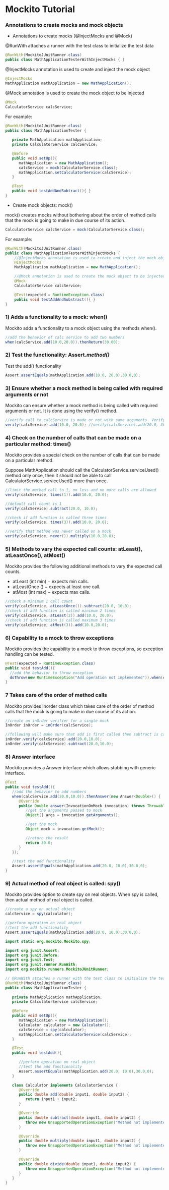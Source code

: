 # Mockito Tutorial

### Annotations to create mocks and mock objects

* Annotations to create mocks (@InjectMocks and @Mock)

@RunWith attaches a runner with the test class to initialize the test data
```java
@RunWith(MockitoJUnitRunner.class)
public class MathApplicationTesterWithInjectMocks { }
```

@InjectMocks annotation is used to create and inject the mock object
```java
@InjectMocks
MathApplication mathApplication = new MathApplication();
```

@Mock annotation is used to create the mock object to be injected
```java
@Mock
CalculatorService calcService;
```

For example:
```java
@RunWith(MockitoJUnitRunner.class)
public class MathApplicationTester {
	
   private MathApplication mathApplication;
   private CalculatorService calcService;

   @Before
   public void setUp(){
      mathApplication = new MathApplication();
      calcService = mock(CalculatorService.class);
      mathApplication.setCalculatorService(calcService);
   }

   @Test
   public void testAddAndSubtract(){ }
}
```

* Create mock objects: mock()

mock() creates mocks without bothering about the order of method calls that the mock is going to make in due course of its action.

```java
CalculatorService calcService = mock(CalculatorService.class);
```

For example:

```java
@RunWith(MockitoJUnitRunner.class)
public class MathApplicationTesterWithInjectMocks {
    //@InjectMocks annotation is used to create and inject the mock object
    @InjectMocks
    MathApplication mathApplication = new MathApplication();

    //@Mock annotation is used to create the mock object to be injected
    @Mock
    CalculatorService calcService;

    @Test(expected = RuntimeException.class)
    public void testAddAndSubstract(){ }
}
```

### 1) Adds a functionality to a mock: when()

Mockito adds a functionality to a mock object using the methods when().

```java
//add the behavior of calc service to add two numbers
when(calcService.add(10.0,20.0)).thenReturn(30.00);
```

### 2) Test the functionality: Assert.*method()*

Test the add() functionality

```java
Assert.assertEquals(mathApplication.add(10.0, 20.0),30.0,0);
```

### 3) Ensure whether a mock method is being called with required arguments or not

Mockito can ensure whether a mock method is being called with required arguments or not. It is done using the verify() method.

```java
//verify call to calcService is made or not with same arguments. Verify the behavior
verify(calcService).add(10.0, 20.0); //verify(calcService).add(20.0, 30.0);
```

### 4) Check on the number of calls that can be made on a particular method: times()

Mockito provides a special check on the number of calls that can be made on a particular method.

Suppose MathApplication should call the CalculatorService.serviceUsed() method only once, then it should not be able to call CalculatorService.serviceUsed() more than once.

```java
//limit the method call to 1, no less and no more calls are allowed
verify(calcService, times(1)).add(10.0, 20.0);

//default call count is 1
verify(calcService).subtract(20.0, 10.0);

//check if add function is called three times
verify(calcService, times(3)).add(10.0, 20.0);

//verify that method was never called on a mock
verify(calcService, never()).multiply(10.0,20.0);
```

### 5) Methods to vary the expected call counts: atLeast(), atLeastOnce(), atMost()

Mockito provides the following additional methods to vary the expected call counts.
* atLeast (int min) − expects min calls.
* atLeastOnce () − expects at least one call.
* atMost (int max) − expects max calls.

```java
//check a minimum 1 call count
verify(calcService, atLeastOnce()).subtract(20.0, 10.0);
//check if add function is called minimum 2 times
verify(calcService, atLeast(2)).add(10.0, 20.0);
//check if add function is called maximum 3 times
verify(calcService, atMost(3)).add(10.0,20.0);
```

### 6) Capability to a mock to throw exceptions

Mockito provides the capability to a mock to throw exceptions, so exception handling can be tested.

```java
@Test(expected = RuntimeException.class)
public void testAdd(){
  //add the behavior to throw exception
  doThrow(new RuntimeException("Add operation not implemented")).when(calcService).add(10.0,20.0);
}
```

### 7 Takes care of the order of method calls

Mockito provides Inorder class which takes care of the order of method calls that the mock is going to make in due course of its action.

```java
//create an inOrder verifier for a single mock
InOrder inOrder = inOrder(calcService);

//following will make sure that add is first called then subtract is called.
inOrder.verify(calcService).add(20.0,10.0);
inOrder.verify(calcService).subtract(20.0,10.0);
```

### 8) Answer interface

Mockito provides a Answer interface which allows stubbing with generic interface.

```java
@Test
public void testAdd(){
   //add the behavior to add numbers
   when(calcService.add(20.0,10.0)).thenAnswer(new Answer<Double>() {
      @Override
      public Double answer(InvocationOnMock invocation) throws Throwable {
         //get the arguments passed to mock
         Object[] args = invocation.getArguments();

         //get the mock 
         Object mock = invocation.getMock();	

         //return the result
         return 30.0;
      }
   });

   //test the add functionality
   Assert.assertEquals(mathApplication.add(20.0, 10.0),30.0,0);
}
```

### 9) Actual method of real object is called: spy()

Mockito provides option to create spy on real objects. When spy is called, then actual method of real object is called.

```java
//create a spy on actual object
calcService = spy(calculator);

//perform operation on real object
//test the add functionality
Assert.assertEquals(mathApplication.add(20.0, 10.0),30.0,0);
```

```java
import static org.mockito.Mockito.spy;

import org.junit.Assert;
import org.junit.Before;
import org.junit.Test;
import org.junit.runner.RunWith;
import org.mockito.runners.MockitoJUnitRunner;

// @RunWith attaches a runner with the test class to initialize the test data
@RunWith(MockitoJUnitRunner.class)
public class MathApplicationTester {
	
   private MathApplication mathApplication;
   private CalculatorService calcService;

   @Before
   public void setUp(){
      mathApplication = new MathApplication();
      Calculator calculator = new Calculator();
      calcService = spy(calculator);
      mathApplication.setCalculatorService(calcService);	     
   }

   @Test
   public void testAdd(){

      //perform operation on real object
      //test the add functionality
      Assert.assertEquals(mathApplication.add(20.0, 10.0),30.0,0);
   }

   class Calculator implements CalculatorService {
      @Override
      public double add(double input1, double input2) {
         return input1 + input2;
      }

      @Override
      public double subtract(double input1, double input2) {
         throw new UnsupportedOperationException("Method not implemented yet!");
      }

      @Override
      public double multiply(double input1, double input2) {
         throw new UnsupportedOperationException("Method not implemented yet!");
      }

      @Override
      public double divide(double input1, double input2) {
         throw new UnsupportedOperationException("Method not implemented yet!");
      }
   }
}
```
